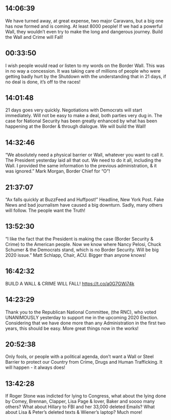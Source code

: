 ## 14:06:39
We have turned away, at great expense, two major Caravans, but a big one has now formed and is coming. At least 8000 people! If we had a powerful Wall, they wouldn’t even try to make the long and dangerous journey. Build the Wall and Crime will Fall!
## 00:33:50
I wish people would read or listen to my words on the Border Wall. This was in no way a concession. It was taking care of millions of people who were getting badly hurt by the Shutdown with the understanding that in 21 days, if no deal is done, it’s off to the races!
## 14:01:48
21 days goes very quickly. Negotiations with Democrats will start immediately. Will not be easy to make a deal, both parties very dug in. The case for National Security has been greatly enhanced by what has been happening at the Border &amp; through dialogue. We will build the Wall!
## 14:32:46
“We absolutely need a physical barrier or Wall, whatever you want to call it. The President yesterday laid all that out. We need to do it all, including the Wall. I provided the same information to the previous administration, &amp; it was ignored.” Mark Morgan, Border Chief for “O”!
## 21:37:07
“Ax falls quickly at BuzzFeed and Huffpost!” Headline, New York Post. Fake News and bad journalism have caused a big downturn. Sadly, many others will follow. The people want the Truth!
## 13:52:30
“I like the fact that the President is making the case (Border Security &amp; Crime) to the American people. Now we know where Nancy Pelosi, Chuck Schumer &amp; the Democrats stand, which is no Border Security. Will be big 2020 issue.” Matt Schlapp, Chair, ACU. Bigger than anyone knows!
## 16:42:32
BUILD A WALL &amp; CRIME WILL FALL! https://t.co/a0G7GWi74k
## 14:23:29
Thank you to the Republican National Committee, (the RNC), who voted UNANIMOUSLY yesterday to support me in the upcoming 2020 Election. Considering that we have done more than any Administration in the first two years, this should be easy. More great things now in the works!
## 20:52:38
Only fools, or people with a political agenda, don’t want a Wall or Steel Barrier to protect our Country from Crime, Drugs and Human Trafficking. It will happen - it always does!
## 13:42:28
If Roger Stone was indicted for lying to Congress, what about the lying done by Comey, Brennan, Clapper, Lisa Page &amp; lover, Baker and soooo many others? What about Hillary to FBI and her 33,000 deleted Emails? What about Lisa &amp; Peter’s deleted texts &amp; Wiener’s laptop? Much more!
